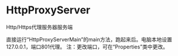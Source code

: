 # HttpProxyServer
Http/Https代理服务器服务端

直接运行“HttpProxyServerMain”的main方法，跑起来后。电脑本地设置127.0.0.1，端口801代理。
注：更改端口，可在“Properties”类中更改。

